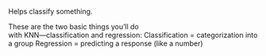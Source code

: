 Helps classify something.

These are the two basic things you’ll do  
with KNN—classification and regression:
Classification = categorization into a group
Regression = predicting a response (like a number)